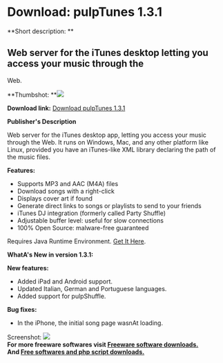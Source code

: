 # Download: pulpTunes 1.3.1

**Short description: **

## Web server for the iTunes desktop letting you access your music through the
Web.

  
**Thumbshot: **![](http://www.freewarefiles.com/screenshot/pulptunes_md.jpg)   
  
**Download link:** [Download pulpTunes 1.3.1](http://freesoftwares.boysofts.com/PulpTunes_program_49733.html)  
  

**Publisher's Description**  
  

Web server for the iTunes desktop app, letting you access your music through
the Web. It runs on Windows, Mac, and any other platform like Linux, provided
you have an iTunes-like XML library declaring the path of the music files.

**Features:**

  * Supports MP3 and AAC (M4A) files 
  * Download songs with a right-click 
  * Displays cover art if found 
  * Generate direct links to songs or playlists to send to your friends 
  * iTunes DJ integration (formerly called Party Shuffle) 
  * Adjustable buffer level: useful for slow connections 
  * 100% Open Source: malware-free guaranteed 

Requires Java Runtime Environment. [Get It
Here](http://www.java.com/en/download/manual.jsp).

**WhatA's New in version 1.3.1:**

**New features:**

  * Added iPad and Android support. 
  * Updated Italian, German and Portuguese languages. 
  * Added support for pulpShuffle. 

**Bug fixes:**

  * In the iPhone, the initial song page wasnAt loading. 

  
  
Screenshot: ![](http://www.freewarefiles.com/screenshot/pulptunes.jpg)  
**For more freeware softwares visit [Freeware software downloads.](http://freesoftwares.boysofts.com/)**   
**And [Free softwares and php script downloads.](http://www.boysofts.com/)**

